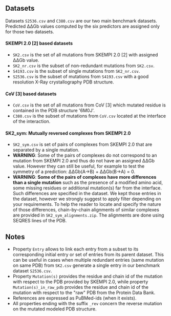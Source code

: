 
## Datasets

Datasets `S2536.csv` and `C380.csv` are our two main benchmark datasets. Predicted ΔΔGb values computed by the six predictors are assigned only for those two datasets.

#### SKEMPI 2.0 [2] based datasets
- `SK2.csv` is the set of all mutations from SKEMPI 2.0 [2] with assigned ΔΔGb value.
- `SK2_nr.csv` is the subset of non-redundant mutations from `SK2.csv`.
- `S4193.csv` is the subset of single mutations from `SK2_nr.csv`.
- `S2536.csv` is the subset of mutations from `S4193.csv` with a good resolution X-Ray crystallography PDB structure.

#### CoV [3] based datasets
- `CoV.csv` is the set of all mutations from CoV [3] which mutated residue is contained in the PDB structure '6M0J'.
- `C380.csv` is the subset of mutations from `CoV.csv` located at the interface of the interaction.

#### SK2_sym: Mutually reversed complexes from SKEMPI 2.0
- `SK2_sym.csv` is set of pairs of complexes from SKEMPI 2.0 that are separated by a single mutation.  
- **WARNING**: Some of the pairs of complexes do not correspond to an mutation from SKEMPI 2.0 and thus do not have an assigned ΔΔGb value. However they can still be useful, for example to test the symmetry of a prediction: ΔΔGb(A->B) + ΔΔGb(B->A) = 0.
- **WARNING**: **Some of the pairs of complexes have more differences than a single mutation** such as the presence of a modified amino acid, some missing residues or additional mutation(s) far from the interface. Such differences are specified in the dataset.
We kept those entries in the dataset, however we strongly suggest to apply filter depending on your requirements. To help the reader to locate and specify the nature of those differences, chain-by-chain alignments of similar complexes are provided in `SK2_sym_alignments.zip`. The alignments are done using SEQRES lines of the PDB.

## Notes
- Property `Entry` allows to link each entry from a subset to its corresponding initial entry or set of entries from its parent dataset. This can be useful in cases when multiple redundant entries (same mutation on same PDB) from `SK2.csv` generate a single entry in our benchmark dataset `S2536.csv`.
- Property `Mutation(s)` provides the residue and chain id of the mutation with respect to the PDB provided by SKEMPI 2.0, while property `Mutation(s)_in_raw_pdb` provides the residue and chain id of the mutation with respect to the "raw" PDB from the Protein Data Bank.
- References are expressed as PuBMed-ids (when it exists).
- All properties ending with the suffix `_rev` concern the reverse mutation on the mutated modeled PDB structure.
